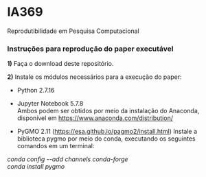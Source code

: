 # IA369
Reprodutibilidade em Pesquisa Computacional

### Instruções para reprodução do paper executável

**1)** Faça o download deste repositório.

**2)** Instale os módulos necessários para a execução do paper:

- Python 2.7.16
- Jupyter Notebook 5.7.8 <br>
Ambos podem ser obtidos por meio da instalação do Anaconda, disponível em https://www.anaconda.com/distribution/

- PyGMO 2.11 (https://esa.github.io/pagmo2/install.html)
Instale a biblioteca pygmo por meio do conda, executando os seguintes comandos em um terminal:

*conda config --add channels conda-forge* <br>
*conda install pygmo*






